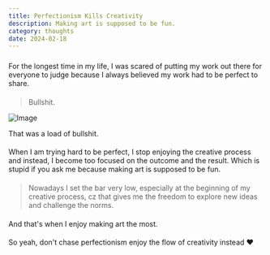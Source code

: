 ```yaml
---
title: Perfectionism Kills Creativity
description: Making art is supposed to be fun.
category: thoughts
date: 2024-02-18
---
```


###

For the longest time in my life, I was scared of putting my work out there for everyone to judge because I always believed my work had to be perfect to share.
####

> Bullshit.

![Image](/assets/posts/perfectionism/perfect.jpg)

That was a load of bullshit.

####

When I am trying hard to be perfect, I stop enjoying the creative process and instead, I become too focused on the outcome and the result.
Which is stupid if you ask me because making art is supposed to be fun.

####
>Nowadays I set the bar very low, especially at the beginning of my creative process, cz that gives me the freedom to explore new ideas and challenge the norms.

####
And that's when I enjoy making art the most.

####
So yeah, don't chase perfectionism enjoy the flow of creativity instead ❤